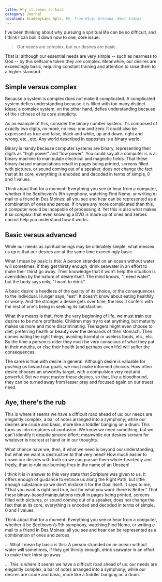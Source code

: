 ```yaml
---
title: Why it seems so hard
category: Journal
location: AcademyLand Apts, #5, True Blue, Grenada, West Indies
---
```


I've been thinking about why pursuing a spiritual life can be so difficult, and I think I can boil it down now to one, core issue:

> Our needs are complex, but our desires are basic.

That is: although our essential needs are very simple -- such as nearness to God -- by this selfsame token they are complex.  Meanwhile, our desires are exceedingly basic, requiring constant training and attention to raise them to a higher standard.

<!--more-->
## Simple versus complex

Because a system is complex does not make it complicated.  A complicated system defies understanding because it is filled with too many distinct ideas; a complex system, on the other hand, defies understanding because of the richness of its core simplicity.

As an example of this, consider the binary number system.  It's composed of exactly two digits, no more, no less: one and zero.  It could also be expressed as true and false, black and white, up and down, right and wrong, etc., etc.  Any world described in opposites is a binary world.

Binary is handy because computer systems are binary, representing their digits as "high power" and "low power".  You could say all a computer is is a binary machine to manipulate electrical and magnetic fields.  That these binary-based manipulations result in pages being printed, screens filled with pictures, or sound coming out of a speaker, does not change the fact that at its core, everything is encoded and decoded in terms of simple, 0 and 1 values.

Think about that for a moment: Everything you see or hear from a computer, whether it be Beethoven's 9th symphony, watching Find Nemo, or writing e-mail to a friend in Des Moines: all you see and hear can be represented as a combination of ones and zeroes.  If it were any more complicated than this, a computer would be incapable of processing it.  Yet this is also what makes it so *complex*: that even knowing a DVD is made up of ones and zeroes cannot help you understand how it works.

## Basic versus advanced

While our needs as spiritual beings may be ultimately simple, what messes us up is that our desires are at the same time exceedingly basic.

What I mean by basic is this: A person stranded on an ocean without water will sometimes, if they get thirsty enough, drink seawater in an effort to make their thirst go away.  Their knowledge that it won't help the situation is overridden by the nature of desire itself.  The mind knows, "I need water", but the body says only, "I want to drink".

A basic desire is heedless of the quality of its choice, or the consequences to the individual.  Hunger says, "eat".  It doesn't know about eating healthily or wisely. And the stronger a desire gets over time, the less it confers with the rest of one's being in seeking its satisfaction.

What this means is that, from the very beginning of life, we must train our desires to be more profitable.  Children may try to eat anything, but maturity makes us more and more discriminating.  Teenagers might even choose to diet, preferring health or beauty over the demands of their stomach.  Then comes eating the right things, avoiding harmful or useless foods, etc., etc.  By the time a person is older they must be very conscious of what they put in their mouths, or else their health (and perhaps even life) will suffer the consequences.

The same is true with desire in general.  Although desire is valuable for *pushing* us toward our goals, we must make informed choices.  How often desire chooses an unworthy target, with a compulsion very real and powerful.  But we must master those desires, so that, like a bloodhound, they can be turned away from lesser prey and focused again on our truest need.

## Aye, there's the rub

This is where it seems we have a difficult road ahead of us: our needs are elegantly complex, a bar of notes arranged into a symphony; while our desires are crude and basic, more like a toddler banging on a drum.  This turns us into creatures of confusion.  We know we need something, but we can't identify it despite sincere effort; meanwhile our desires scream for whatever is nearest at hand or in our thoughts.

What chance have we, then, if what we need is beyond our understanding, but what we want is destructive to that very need?  How much easier to crown our desires with truth so we can pursue them whole-heartedly and freely, than to rule our burning fires in the name of an Unseen!

I think it is in answer to this very state that Scripture was given to us.  It offers enough of guidance to entince us along the Right Path, but little enough substance so we don't mistake it for the Goal itself.  It says to me, "That you want is right and true, but for what you want: there is Better."
That these binary-based manipulations result in pages being printed, screens filled with pictures, or sound coming out of a speaker, does not change the fact that at its core, everything is encoded and decoded in terms of simple, 0 and 1 values.


 Think about that for a moment: Everything you see or hear from a computer, whether it be Beethoven&#8217;s 9th symphony, watching Find Nemo, or writing e-mail to a friend in Des Moines: all you see and hear can be represented as a combination of ones and zeroes.

... What I mean by basic is this: A person stranded on an ocean without water will sometimes, if they get thirsty enough, drink seawater in an effort to make their thirst go away.

... This is where it seems we have a difficult road ahead of us: our needs are elegantly complex, a bar of notes arranged into a symphony; while our desires are crude and basic, more like a toddler banging on a drum.

